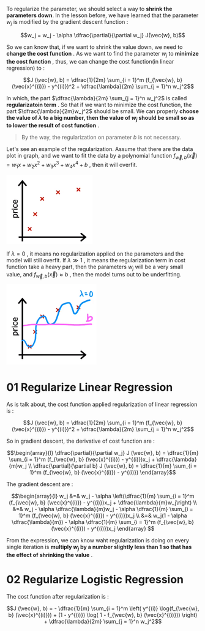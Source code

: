 To regularize the parameter, we should select a way to **shrink the parameters down**. In the lesson before, we have learned that the parameter $w_j$ is modified by the gradient descent function : 

$$w_j = w_j - \alpha \dfrac{\partial}{\partial w_j} J(\vec{w}, b)$$

So we can know that, if we want to shrink the value down, we need to **change the cost function** . As we want to find the parameter $w_j$ to **minimize the cost function** , thus, we can change the cost function(in linear regression) to :

$$J (\vec{w}, b) = \dfrac{1}{2m} \sum_{i = 1}^m (f_{\vec{w}, b} (\vec{x}^{(i)}) - y^{(i)})^2 + \dfrac{\lambda}{2m} \sum_{j = 1}^n w_j^2$$

In which, the part $\dfrac{\lambda}{2m} \sum_{j = 1}^n w_j^2$ is called **regularizatoin term** . So that if we want to minimize the cost function, the part $\dfrac{\lambda}{2m}w_j^2$ should be small. We can properly **choose the value of $\lambda$ to a big number, then the value of $w_j$ should be small so as to lower the result of cost function** .

> By the way, the regularization on parameter $b$ is not necessary.

Let's see an example of the regularization. Assume that there are the data plot in graph, and we want to fit the data by a polynomial function $f_{\vec{w}, b} (\vec{x}) = w_1x + w_2x^2 + w_3x^3 + w_4x^4 + b$ , then it will overfit.

![](imgs/simple_data.png)

If $\lambda = 0$ , it means no regularization applied on the parameters and the model will still overfit. If $\lambda \gg 1$ , it means the regularization term in cost function take a heavy part, then the parameters $w_j$ will be a very small value, and $f_{\vec{w}, b} (\vec{x}) \approx b$ , then the model turns out to be underfitting.

![](imgs/wrong_lambda.png)

# 01 Regularize Linear Regression

As is talk about, the cost function applied regularization of linear regression is : 

$$J (\vec{w}, b) = \dfrac{1}{2m} \sum_{i = 1}^m (f_{\vec{w}, b} (\vec{x}^{(i)}) - y^{(i)})^2 + \dfrac{\lambda}{2m} \sum_{j = 1}^n w_j^2$$

So in gradient descent, the derivative of cost function are : 

$$\begin{array}{l}
\dfrac{\partial}{\partial w_j} J (\vec{w}, b) = \dfrac{1}{m} \sum_{i = 1}^m (f_{\vec{w}, b} (\vec{x}^{(i)}) - y^{(i)})x_j + \dfrac{\lambda}{m}w_j
\\
\dfrac{\partial}{\partial b} J (\vec{w}, b) = \dfrac{1}{m} \sum_{i = 1}^m (f_{\vec{w}, b} (\vec{x}^{(i)}) - y^{(i)})
\end{array}$$

The gradient descent are : 

$$\begin{array}{l}
w_j &=& w_j - \alpha \left(\dfrac{1}{m} \sum_{i = 1}^m (f_{\vec{w}, b} (\vec{x}^{(i)}) - y^{(i)})x_j + \dfrac{\lambda}{m}w_j\right) \\
&=& w_j - \alpha \dfrac{\lambda}{m}w_j - \alpha \dfrac{1}{m} \sum_{i = 1}^m (f_{\vec{w}, b} (\vec{x}^{(i)}) - y^{(i)})x_j \\
&=& w_j(1 - \alpha \dfrac{\lambda}{m}) - \alpha \dfrac{1}{m} \sum_{i = 1}^m (f_{\vec{w}, b} (\vec{x}^{(i)}) - y^{(i)})x_j
\end{array}
$$

From the expression, we can know waht regularization is doing on every single iteration is **multiply $w_j$ by a number slightly less than 1 so that has the effect of shrinking the value** .

# 02 Regularize Logistic Regression

The cost function after regularization is : 

$$J (\vec{w}, b) = - \dfrac{1}{m} \sum_{i = 1}^m \left( y^{(i)} \log(f_{\vec{w}, b} (\vec{x}^{(i)})) + (1 - y^{(i)}) \log( 1 - f_{\vec{w}, b} (\vec{x}^{(i)})) \right) + \dfrac{\lambda}{2m} \sum_{j = 1}^n w_j^2$$

